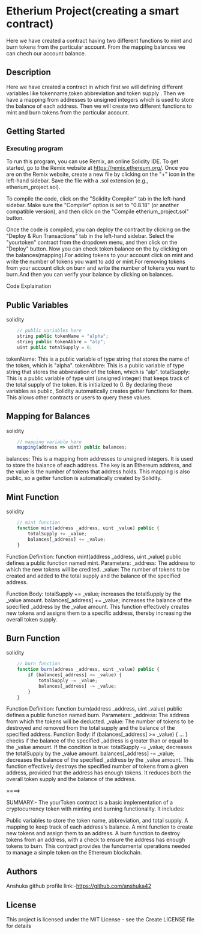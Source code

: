 # Etherium Project(creating a smart contract)
Here we have created a contract having two different functions to mint and burn tokens from the particular account. From the mapping balances we can chech our account balance.
## Description 
Here we have created a contract in which first we will defining different variables like tokenname,token abbreviation and token supply . Then we have a mapping from addresses to unsigned integers which is used to store the balance of each address. Then we will create two different functions to mint and burn tokens from the particular account.
## Getting Started
### Executing program
To run this program, you can use Remix, an online Solidity IDE. To get started, go to the Remix website at https://remix.ethereum.org/.
Once you are on the Remix website, create a new file by clicking on the "+" icon in the left-hand sidebar. Save the file with a .sol extension (e.g., etherium_project.sol). 
    
To compile the code, click on the "Solidity Compiler" tab in the left-hand sidebar. Make sure the "Compiler" option is set to "0.8.18" (or another compatible version), and then click on the "Compile etherium_project.sol" button.

Once the code is compiled, you can deploy the contract by clicking on the "Deploy & Run Transactions" tab in the left-hand sidebar. Select the "yourtoken" contract from the dropdown menu, and then click on the "Deploy" button.
Now you can check token balance on the by clicking on the balances(mapping).For adding tokens to your account click on mint and write the number of tokens you want to add or mint.For removing tokens from your account click on burn and write the number of tokens you want to burn.And then you can verify your balance by clicking on balances.


Code Explaination

## Public Variables
solidity
```javascript 
    // public variables here
    string public tokenName = "alpha";
    string public tokenAbbre = "alp";
    uint public totalSupply = 0;
```
tokenName: This is a public variable of type string that stores the name of the token, which is "alpha".
tokenAbbre: This is a public variable of type string that stores the abbreviation of the token, which is "alp".
totalSupply: This is a public variable of type uint (unsigned integer) that keeps track of the total supply of the token. It is initialized to 0.
By declaring these variables as public, Solidity automatically creates getter functions for them. This allows other contracts or users to query these values.

## Mapping for Balances
solidity
```javascript 
    // mapping variable here
    mapping(address => uint) public balances;
```
balances: This is a mapping from addresses to unsigned integers. It is used to store the balance of each address. The key is an Ethereum address, and the value is the number of tokens that address holds. This mapping is also public, so a getter function is automatically created by Solidity.

## Mint Function
solidity
```javascript 
    // mint function
    function mint(address _address, uint _value) public {
        totalSupply += _value;
        balances[_address] += _value;
    }
```
Function Definition: function mint(address _address, uint _value) public defines a public function named mint.
Parameters:
_address: The address to which the new tokens will be credited.
_value: The number of tokens to be created and added to the total supply and the balance of the specified address.

Function Body:
totalSupply += _value; increases the totalSupply by the _value amount.
balances[_address] += _value; increases the balance of the specified _address by the _value amount.
This function effectively creates new tokens and assigns them to a specific address, thereby increasing the overall token supply.


## Burn Function
solidity
```javascript 
    // burn function
    function burn(address _address, uint _value) public {
        if (balances[_address] >= _value) {
            totalSupply -= _value;
            balances[_address] -= _value;
        }
    }
```
Function Definition: function burn(address _address, uint _value) public defines a public function named burn.
Parameters:
_address: The address from which the tokens will be deducted.
_value: The number of tokens to be destroyed and removed from the total supply and the balance of the specified address.
Function Body:
if (balances[_address] >= _value) { ... } checks if the balance of the specified _address is greater than or equal to the _value amount.
If the condition is true:
totalSupply -= _value; decreases the totalSupply by the _value amount.
balances[_address] -= _value; decreases the balance of the specified _address by the _value amount.
This function effectively destroys the specified number of tokens from a given address, provided that the address has enough tokens. It reduces both the overall token supply and the balance of the address.

====>

SUMMARY:-
The yourToken contract is a basic implementation of a cryptocurrency token with minting and burning functionality. It includes:

Public variables to store the token name, abbreviation, and total supply.
A mapping to keep track of each address's balance.
A mint function to create new tokens and assign them to an address.
A burn function to destroy tokens from an address, with a check to ensure the address has enough tokens to burn.
This contract provides the fundamental operations needed to manage a simple token on the Ethereum blockchain.


## Authors
Anshuka
github profile link:-https://github.com/anshuka42

## License

This project is licensed under the MIT License - see the Create LICENSE file for details






